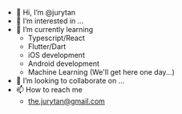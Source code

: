 - 👋 Hi, I’m @jurytan
- 👀 I’m interested in ...
- 🌱 I’m currently learning 
  - Typescript/React
  - Flutter/Dart
  - iOS development
  - Android development
  - Machine Learning (We'll get here one day...)
- 💞️ I’m looking to collaborate on ...
- 📫 How to reach me 
  - the.jurytan@gmail.com

<!---
jnguyen7410/jnguyen7410 is a ✨ special ✨ repository because its `README.md` (this file) appears on your GitHub profile.
You can click the Preview link to take a look at your changes.
--->
